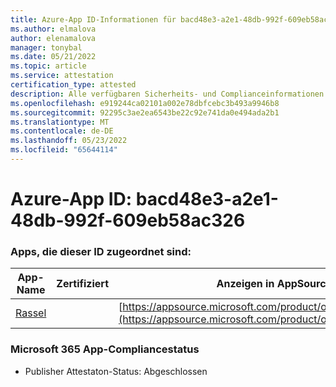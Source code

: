 ```yaml
---
title: Azure-App ID-Informationen für bacd48e3-a2e1-48db-992f-609eb58ac326
ms.author: elmalova
author: elenamalova
manager: tonybal
ms.date: 05/21/2022
ms.topic: article
ms.service: attestation
certification_type: attested
description: Alle verfügbaren Sicherheits- und Complianceinformationen für bacd48e3-a2e1-48db-992f-609eb58ac326.
ms.openlocfilehash: e919244ca02101a002e78dbfcebc3b493a9946b8
ms.sourcegitcommit: 92295c3ae2ea6543be22c92e741da0e494ada2b1
ms.translationtype: MT
ms.contentlocale: de-DE
ms.lasthandoff: 05/23/2022
ms.locfileid: "65644114"
---
```

# <a name="azure-app-id-bacd48e3-a2e1-48db-992f-609eb58ac326"></a>Azure-App ID: bacd48e3-a2e1-48db-992f-609eb58ac326


### <a name="apps-associated-with-this-id"></a>Apps, die dieser ID zugeordnet sind:
| **App-Name** | **Zertifiziert** | **Anzeigen in AppSource** |
|--------------|---------------|-----------------------|
| [Rassel](../forward/WA200004030.md) |  | [https://appsource.microsoft.com/product/office/WA200004030](https://appsource.microsoft.com/product/office/WA200004030) |

### <a name="microsoft-365-app-compliance-status"></a>Microsoft 365 App-Compliancestatus
- Publisher Attestaton-Status: Abgeschlossen
